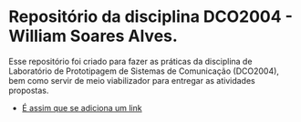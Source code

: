 # Repositório da disciplina DCO2004 - William Soares Alves.
Esse repositório foi criado para fazer as práticas da disciplina de Laboratório de Prototipagem de Sistemas de Comunicação (DCO2004), bem como servir de meio viabilizador para entregar as atividades propostas. 

* [É assim que se adiciona um link](https://www.youtube.com/watch?v=bpOSxM0rNPM) 
